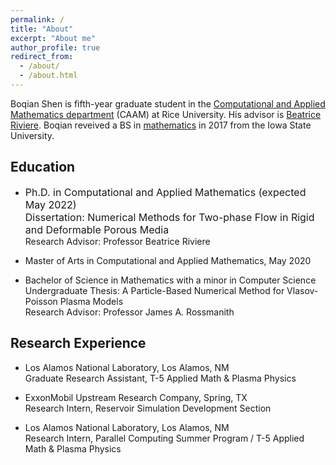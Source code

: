 ```yaml
---
permalink: /
title: "About"
excerpt: "About me"
author_profile: true
redirect_from: 
  - /about/
  - /about.html
---
```


Boqian Shen is fifth-year graduate student in the [Computational and Applied Mathematics department](https://www.caam.rice.edu/) (CAAM) at Rice University. His advisor is [Beatrice Riviere](https://profiles.rice.edu/faculty/beatrice-riviere). Boqian reveived a BS in [mathematics](https://math.iastate.edu/) in 2017 from the Iowa State University.



## Education
*  <font size="3"> Ph.D. in Computational and Applied Mathematics (expected May 2022)</font> <br />
   <font size="3"> Dissertation: Numerical Methods for Two-phase Flow in Rigid and Deformable Porous Media</font> <br />
  Research Advisor: Professor Beatrice Riviere<br />

* Master of Arts in Computational and Applied Mathematics, May 2020<br />

* Bachelor of Science in Mathematics with a minor in Computer Science<br />
  Undergraduate Thesis: A Particle-Based Numerical Method for Vlasov-Poisson Plasma Models<br />
  Research Advisor: Professor James A. Rossmanith<br />


## Research Experience
* Los Alamos National Laboratory, Los Alamos, NM<br />
  Graduate Research Assistant, T-5 Applied Math & Plasma Physics<br />

* ExxonMobil Upstream Research Company, Spring, TX<br />
  Research Intern, Reservoir Simulation Development Section<br />

* Los Alamos National Laboratory, Los Alamos, NM<br />
  Research Intern, Parallel Computing Summer Program / T-5 Applied Math & Plasma Physics<br />